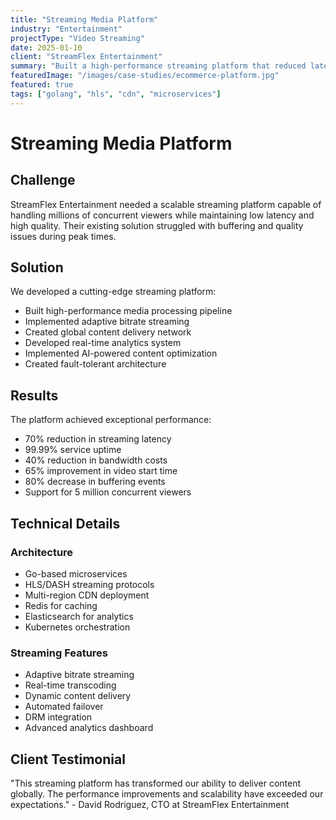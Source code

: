 ```yaml
---
title: "Streaming Media Platform"
industry: "Entertainment"
projectType: "Video Streaming"
date: 2025-01-10
client: "StreamFlex Entertainment"
summary: "Built a high-performance streaming platform that reduced latency by 70% and supported millions of concurrent viewers"
featuredImage: "/images/case-studies/ecommerce-platform.jpg"
featured: true
tags: ["golang", "hls", "cdn", "microservices"]
---
```


# Streaming Media Platform

## Challenge

StreamFlex Entertainment needed a scalable streaming platform capable of handling millions of concurrent viewers while maintaining low latency and high quality. Their existing solution struggled with buffering and quality issues during peak times.

## Solution

We developed a cutting-edge streaming platform:

- Built high-performance media processing pipeline
- Implemented adaptive bitrate streaming
- Created global content delivery network
- Developed real-time analytics system
- Implemented AI-powered content optimization
- Created fault-tolerant architecture

## Results

The platform achieved exceptional performance:

- 70% reduction in streaming latency
- 99.99% service uptime
- 40% reduction in bandwidth costs
- 65% improvement in video start time
- 80% decrease in buffering events
- Support for 5 million concurrent viewers

## Technical Details

### Architecture
- Go-based microservices
- HLS/DASH streaming protocols
- Multi-region CDN deployment
- Redis for caching
- Elasticsearch for analytics
- Kubernetes orchestration

### Streaming Features
- Adaptive bitrate streaming
- Real-time transcoding
- Dynamic content delivery
- Automated failover
- DRM integration
- Advanced analytics dashboard

## Client Testimonial

"This streaming platform has transformed our ability to deliver content globally. The performance improvements and scalability have exceeded our expectations." - David Rodriguez, CTO at StreamFlex Entertainment
